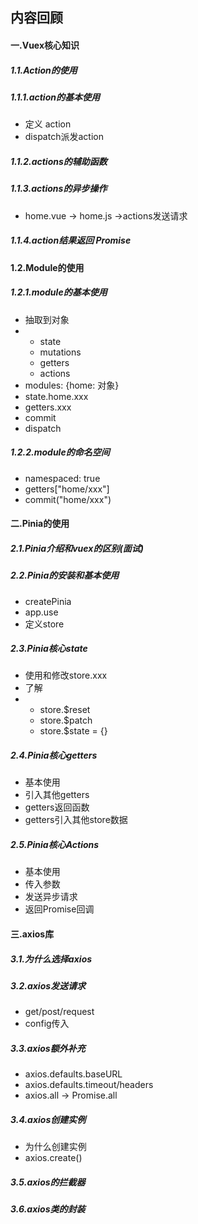 ## 内容回顾

#### 一.Vuex核心知识

##### 1.1.Action的使用

##### 1.1.1.action的基本使用

- 定义 action
- dispatch派发action

##### 1.1.2.actions的辅助函数



##### 1.1.3.actions的异步操作

- home.vue -> home.js ->actions发送请求

##### 1.1.4.action结果返回 Promise



#### 1.2.Module的使用

##### 1.2.1.module的基本使用

- 抽取到对象
- - state
  - mutations
  - getters
  - actions
- modules: {home: 对象}
- state.home.xxx
- getters.xxx
- commit
- dispatch

##### 1.2.2.module的命名空间

- namespaced: true
- getters["home/xxx"]
- commit("home/xxx")

#### 二.Pinia的使用

##### 2.1.Pinia介绍和vuex的区别(面试)

##### 2.2.Pinia的安装和基本使用

- createPinia
- app.use
- 定义store

##### 2.3.Pinia核心state

- 使用和修改store.xxx
- 了解
- - store.$reset
  - store.$patch
  - store.$state = {}

##### 2.4.Pinia核心getters

- 基本使用
- 引入其他getters
- getters返回函数
- getters引入其他store数据

##### 2.5.Pinia核心Actions

- 基本使用
- 传入参数
- 发送异步请求
- 返回Promise回调

#### 三.axios库

##### 3.1.为什么选择axios

##### 3.2.axios发送请求

- get/post/request
- config传入

##### 3.3.axios额外补充

- axios.defaults.baseURL
- axios.defaults.timeout/headers
- axios.all -> Promise.all

##### 3.4.axios创建实例

- 为什么创建实例
- axios.create()

##### 3.5.axios的拦截器



##### 3.6.axios类的封装





